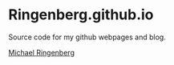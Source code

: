 # Ringenberg.github.io

Source code for my github webpages and blog.

[Michael Ringenberg](https://ringenberg.github.io/)

